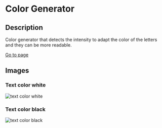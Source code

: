 # Color Generator

## Description

Color generator that detects the intensity to adapt the color of the letters and they can be more readable.

[Go to page](https://cristian-velazquez-neva.github.io/color-generator/)

## Images

### Text color white

![text color white](https://64.media.tumblr.com/8cc93f02bec01a7a0060e82d068cec9e/5b75238d69d60781-85/s1280x1920/c1ba43c7d2b2148db784521275220714f85be75a.png)

### Text color black

![text color black](https://64.media.tumblr.com/db7a8cffeef259f756dac8c45e6b24f6/5b75238d69d60781-64/s1280x1920/1f63ff26c99e1ec87a66cf08bb7f3290be2e3b51.png)
